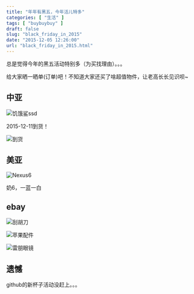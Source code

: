 ```yaml
---
title: "年年有黑五，今年活儿特多"
categories: [ "生活" ]
tags: [ "buybuybuy" ]
draft: false
slug: "black_friday_in_2015"
date: "2015-12-05 12:26:00"
url: "black_friday_in_2015.html"
---
```


总是觉得今年的黑五活动特别多（为买找理由）。。。

给大家晒一晒单(订单)吧！不知道大家还买了啥超值物件，让老高长长见识呗~

## 中亚

![饥饿鲨ssd][1]

2015-12-11到货！

![到货][2]


<!--more-->



## 美亚

![Nexus6][3]

奶6，一蓝一白


## ebay

![刮胡刀][4]

![苹果配件][5]

![雷朋眼镜][6]


## 遗憾

github的新杯子活动没赶上。。。


  [1]: https://blog.phpgao.com/usr/uploads/2015/12/3150088930.png
  [2]: https://blog.phpgao.com/usr/uploads/2015/12/2463286068.jpg
  [3]: https://blog.phpgao.com/usr/uploads/2015/12/3206095866.png
  [4]: https://blog.phpgao.com/usr/uploads/2015/12/1048922308.png
  [5]: https://blog.phpgao.com/usr/uploads/2015/12/2832100254.png
  [6]: https://blog.phpgao.com/usr/uploads/2015/12/3934191234.png